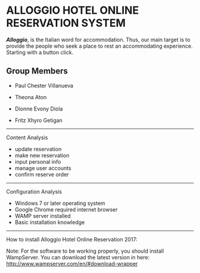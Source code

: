 ALLOGGIO HOTEL ONLINE RESERVATION SYSTEM
======

***Alloggio***, is the Italian word for accommodation. Thus, our main target is to provide the people who seek a place to rest an accommodating experience. Starting with a button click.

Group Members
-----

+ Paul Chester Villanueva

+ Theona Aton

+ Dionne Evony Diola

+ Fritz Xhyro Getigan

-----
Content Analysis
- update reservation
- make new reservation
- input personal info
- manage user accounts
- confirm reserve order

-----
Configuration Analysis
- Windows 7 or later operating system
- Google Chrome required internet browser
- WAMP server installed
- Basic installation knowledge

-----
How to install Alloggio Hotel Online Reservation 2017:

Note: For the software to be working properly, you should install WampServer. You can download the latest version in here: http://www.wampserver.com/en/#download-wrapper



